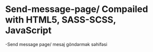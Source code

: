 # Send-message-page/ Compailed with HTML5, SASS-SCSS, JavaScript
-Send message page/ mesaj göndərmək səhifəsi
